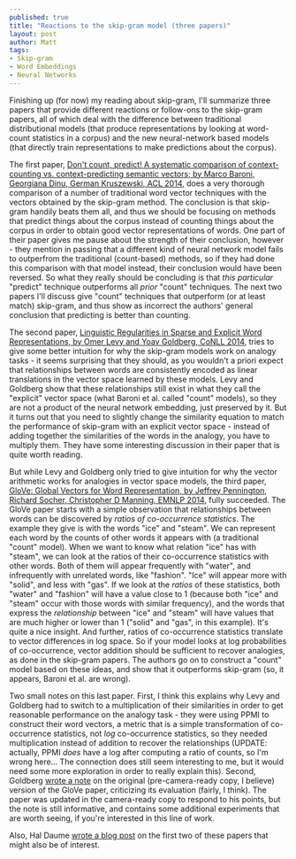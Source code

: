 ```yaml
---
published: true
title: "Reactions to the skip-gram model (three papers)"
layout: post
author: Matt
tags:
- Skip-gram
- Word Embeddings
- Neural Networks
---
```


Finishing up (for now) my reading about skip-gram, I'll summarize three papers that provide
different reactions or follow-ons to the skip-gram papers, all of which deal with the difference
between traditional distributional models (that produce representations by looking at word-count
statistics in a corpus) and the new neural-network based models (that directly train
representations to make predictions about the corpus).

The first paper, [Don't count, predict! A systematic comparison of context-counting vs.
context-predicting semantic vectors; by Marco Baroni, Georgiana Dinu, German Kruszewski, ACL
2014](http://www.aclweb.org/anthology/P14-1023), does a very thorough comparison of a number of
traditional word vector techniques with the vectors obtained by the skip-gram method.  The
conclusion is that skip-gram handily beats them all, and thus we should be focusing on methods that
predict things about the corpus instead of counting things about the corpus in order to obtain good
vector representations of words.  One part of their paper gives me pause about the strength of
their conclusion, however - they mention in passing that a different kind of neural network model
fails to outperfrom the traditional (count-based) methods, so if they had done this comparison with
that model instead, their conclusion would have been reversed.  So what they really should be
concluding is that _this particular_ "predict" technique outperforms all _prior_ "count"
techniques.  The next two papers I'll discuss give "count" techniques that outperform (or at least
match) skip-gram, and thus show as incorrect the authors' general conclusion that predicting is
better than counting.

The second paper, [Linguistic Regularities in Sparse and Explicit Word Representations, by Omer
Levy and Yoav Goldberg, CoNLL
2014](http://levyomer.files.wordpress.com/2014/04/linguistic-regularities-in-sparse-and-explicit-word-representations-conll-2014.pdf),
tries to give some better intuition for why the skip-gram models work on analogy tasks - it seems
surprising that they should, as you wouldn't a priori expect that relationships between words are
consistently encoded as linear translations in the vector space learned by these models.  Levy and
Goldberg show that these relationships still exist in what they call the "explicit" vector space
(what Baroni et al. called "count" models), so they are not a product of the neural network
embedding, just preserved by it.  But it turns out that you need to slightly change the similarity
equation to match the performance of skip-gram with an explicit vector space - instead of adding
together the similarities of the words in the analogy, you have to multiply them.  They have some
interesting discussion in their paper that is quite worth reading.

But while Levy and Goldberg only tried to give intuition for why the vector arithmetic works for
analogies in vector space models, the third paper, [GloVe: Global Vectors for Word Representation,
by Jeffrey Pennington, Richard Socher, Christopher D Manning, EMNLP
2014](http://www.aclweb.org/anthology/D/D14/D14-1162.pdf), fully succeeded.  The GloVe paper starts
with a simple observation that relationships between words can be discovered by _ratios of
co-occurrence statistics_.  The example they give is with the words "ice" and "steam".  We can
represent each word by the counts of other words it appears with (a traditional "count" model).
When we want to know what relation "ice" has with "steam", we can look at the ratios of their
co-occurrence statistics with other words.  Both of them will appear frequently with "water", and
infrequently with unrelated words, like "fashion".  "Ice" will appear more with "solid", and less
with "gas".  If we look at the _ratios_ of these statistics, both "water" and "fashion" will have a
value close to 1 (because both "ice" and "steam" occur with those words with similar frequency),
and the words that express the _relationship_ between "ice" and "steam" will have values that are
much higher or lower than 1 ("solid" and "gas", in this example).  It's quite a nice insight.  And
further, ratios of co-occurrence statistics translate to vector differences in log space.  So if
your model looks at log probabilities of co-occurrence, vector addition should be sufficient to
recover analogies, as done in the skip-gram papers.  The authors go on to construct a "count" model
based on these ideas, and show that it outperforms skip-gram (so, it appears, Baroni et al. are
wrong).

Two small notes on this last paper.  First, I think this explains why Levy and Goldberg had to
switch to a multiplication of their similarities in order to get reasonable performance on the
analogy task - they were using PPMI to construct their word vectors, a metric that is a simple
transformation of co-occurrence statistics, not _log_ co-occurrence statistics, so they needed
multiplication instead of addition to recover the relationships (UPDATE: actually, PPMI _does_ have
a log after computing a ratio of counts, so I'm wrong here...  The connection does still seem
interesting to me, but it would need some more exploration in order to really explain this).
Second, Goldberg [wrote a
note](https://docs.google.com/document/d/1ydIujJ7ETSZ688RGfU5IMJJsbxAi-kRl8czSwpti15s/) on the
original (pre-camera-ready copy, I believe) version of the GloVe paper, criticizing its evaluation
(fairly, I think).  The paper was updated in the camera-ready copy to respond to his points, but
the note is still informative, and contains some additional experiments that are worth seeing, if
you're interested in this line of work.

Also, Hal Daume [wrote a blog
post](http://nlpers.blogspot.com/2014/07/reading-group-notes-pointcounter-point.html) on the first
two of these papers that might also be of interest.
